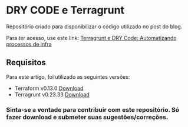 # DRY CODE e Terragrunt

Repositório criado para disponibilizar o código utilizado no post do blog. 

Para ter acesso, use este link: [Terragrunt e DRY Code: Automatizando processos de infra](https://afreitas.dev/terragrunt-dry-code)

## Requisitos

Para este artigo, foi utilizado as seguintes versões:

 - Terraform v0.13.0 [Download](https://releases.hashicorp.com/terraform/0.13.0/)
 - Terragrunt v0.23.33 [Download](https://github.com/gruntwork-io/terragrunt/releases/tag/v0.23.33)

### Sinta-se a vontade para contribuir com este repositório. Só fazer download e submeter suas sugestões/correções.

